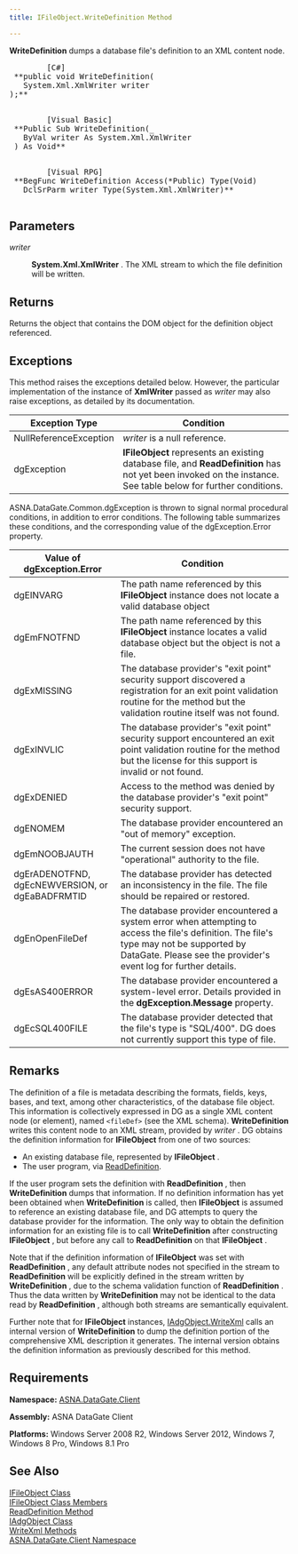 ```yaml
---
title: IFileObject.WriteDefinition Method

---
```


**WriteDefinition** dumps a database file's definition to an XML content node.
<pre class="prettyprint">
        <span class="lang">[C#]</span>
 **public void WriteDefinition(
   System.Xml.XmlWriter writer
);** 
      </pre>
<pre class="prettyprint">
        <span class="lang">[Visual Basic] </span>
 **Public Sub WriteDefinition(_
   ByVal writer As System.Xml.XmlWriter<br /> ) As Void** 
      </pre>
<pre class="prettyprint">
        <span class="lang">[Visual RPG]</span>
 **BegFunc WriteDefinition Access(*Public) Type(Void)<br />   DclSrParm writer Type(System.Xml.XmlWriter)** 
      </pre>

## Parameters

<dl>
        <dt />
</dl>

*writer* 
<dl>
        <dd>

**System.Xml.XmlWriter** . The XML stream to which the file definition will be written.
</dd>
</dl>

## Returns

Returns the object that contains the DOM object for the definition object referenced.
## Exceptions

This method raises the exceptions detailed below. However, the particular implementation of the instance of **XmlWriter** passed as *writer* may also raise exceptions, as detailed by its documentation.


| Exception Type | Condition |
| ---- | ---- |
| NullReferenceException | *writer* is a null reference. |
| dgException | **IFileObject** represents an existing database file, and **ReadDefinition** has not yet been invoked on the instance. See table below for further conditions. |



ASNA.DataGate.Common.dgException is thrown to signal normal procedural conditions, in addition to error conditions. The following table summarizes these conditions, and the corresponding value of the dgException.Error property.
<br />



| Value of dgException.Error | Condition |
| ---- | ---- |
| dgEINVARG | The path name referenced by this **IFileObject** instance does not locate a valid database object |
| dgEmFNOTFND | The path name referenced by this **IFileObject** instance locates a valid database object but the object is not a file. |
| dgExMISSING | The database provider's "exit point" security support discovered a registration for an exit point validation routine for the method but the validation routine itself was not found. |
| dgExINVLIC | The database provider's "exit point" security support encountered an exit point validation routine for the method but the license for this support is invalid or not found. |
| dgExDENIED | Access to the method was denied by the database provider's "exit point" security support. |
| dgENOMEM | The database provider encountered an "out of memory" exception. |
| dgEmNOOBJAUTH | The current session does not have "operational" authority to the file. |
| dgErADENOTFND, dgEcNEWVERSION, or dgEaBADFRMTID | The database provider has detected an inconsistency in the file. The file should be repaired or restored. |
| dgEnOpenFileDef | The database provider encountered a system error when attempting to access the file's definition. The file's type may not be supported by DataGate. Please see the provider's event log for further details. |
| dgEsAS400ERROR | The database provider encountered a system-level error. Details provided in the **dgException.Message** property. |
| dgEcSQL400FILE | The database provider detected that the file's type is "SQL/400". DG does not currently support this type of file. |



## Remarks

The definition of a file is metadata describing the formats, fields, keys, bases, and text, among other characteristics, of the database file object. This information is collectively expressed in DG as a single XML content node (or element), named <code>&lt;fileDef&gt;</code> (see the XML schema). **WriteDefinition** writes this content node to an XML stream, provided by *writer* . DG obtains the definition information for **IFileObject** from one of two sources:

- An existing database file, represented by **IFileObject** .
- The user program, via [ReadDefinition](ifile-object-class-read-definition-method.html).

If the user program sets the definition with **ReadDefinition** , then **WriteDefinition** dumps that information. If no definition information has yet been obtained when **WriteDefinition** is called, then **IFileObject** is assumed to reference an existing database file, and DG attempts to query the database provider for the information. The only way to obtain the definition information for an existing file is to call **WriteDefinition** after constructing **IFileObject** , but before any call to **ReadDefinition** on that **IFileObject** .

Note that if the definition information of **IFileObject** was set with **ReadDefinition** , any default attribute nodes not specified in the stream to **ReadDefinition** will be explicitly defined in the stream written by **WriteDefinition** , due to the schema validation function of **ReadDefinition** . Thus the data written by **WriteDefinition** may not be identical to the data read by **ReadDefinition** , although both streams are semantically equivalent.

Further note that for **IFileObject** instances, [ IAdgObject.WriteXml](iadg-object-class-write-xml-methods.html) calls an internal version of **WriteDefinition** to dump the definition portion of the comprehensive XML description it generates. The internal version obtains the definition information as previously described for this method. 
## Requirements

<span> **Namespace:** [ASNA.DataGate.Client](datagate-client-namespace.html) </span> 

<span> **Assembly:** ASNA DataGate Client</span> 

<span> **Platforms:** Windows Server 2008 R2, Windows Server 2012, Windows 7, Windows 8 Pro, Windows 8.1 Pro</span> 
## See Also


[IFileObject Class](ifile-object-class.html)
      <br />
[IFileObject Class Members](ifile-object-members.html)
      <br />
[ReadDefinition Method](ifile-object-class-read-definition-method.html)
      <br />
[IAdgObject Class](iadg-object-class.html)
      <br />
[WriteXml Methods](iadg-object-class-write-xml-methods.html)
      <br />
[ASNA.DataGate.Client Namespace](datagate-client-namespace.html)

